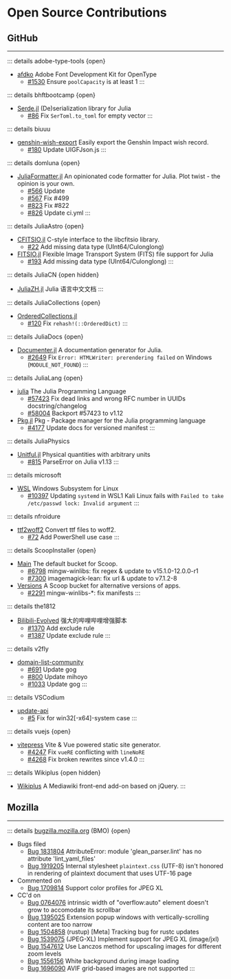 #	Open Source Contributions

##	GitHub
*****

::: details adobe-type-tools {open}
+	[afdko](https://github.com/adobe-type-tools/afdko/issues?q=author:Heptazhou%20OR%20commenter:Heptazhou)
	Adobe Font Development Kit for OpenType
	-	[#1530](https://github.com/adobe-type-tools/afdko/pull/1530)
		Ensure `poolCapacity` is at least 1
:::

::: details bhftbootcamp {open}
+	[Serde.jl](https://github.com/bhftbootcamp/Serde.jl/issues?q=author:Heptazhou%20OR%20commenter:Heptazhou)
	(De)serialization library for Julia
	-	[#86](https://github.com/bhftbootcamp/Serde.jl/pull/86)
		Fix `SerToml.to_toml` for empty vector
:::

::: details biuuu <!-- {open} -->
+	[genshin-wish-export](https://github.com/biuuu/genshin-wish-export/issues?q=author:Heptazhou%20OR%20commenter:Heptazhou)
	Easily export the Genshin Impact wish record.
	-	[#180](https://github.com/biuuu/genshin-wish-export/pull/180)
		Update UIGFJson.js
:::

::: details domluna {open}
+	[JuliaFormatter.jl](https://github.com/domluna/JuliaFormatter.jl/issues?q=author:Heptazhou%20OR%20commenter:Heptazhou)
	An opinionated code formatter for Julia. Plot twist - the opinion is your own.
	-	[#566](https://github.com/domluna/JuliaFormatter.jl/pull/566)
		Update
	-	[#567](https://github.com/domluna/JuliaFormatter.jl/pull/567)
		Fix #499
	-	[#823](https://github.com/domluna/JuliaFormatter.jl/pull/823)
		Fix #822
	-	[#826](https://github.com/domluna/JuliaFormatter.jl/pull/826)
		Update ci.yml
:::

::: details JuliaAstro {open}
+	[CFITSIO.jl](https://github.com/JuliaAstro/CFITSIO.jl/issues?q=author:Heptazhou%20OR%20commenter:Heptazhou)
	C-style interface to the libcfitsio library.
	-	[#22](https://github.com/JuliaAstro/CFITSIO.jl/pull/22)
		Add missing data type (UInt64/Culonglong)
+	[FITSIO.jl](https://github.com/JuliaAstro/FITSIO.jl/issues?q=author:Heptazhou%20OR%20commenter:Heptazhou)
	Flexible Image Transport System (FITS) file support for Julia
	-	[#193](https://github.com/JuliaAstro/FITSIO.jl/pull/193)
		Add missing data type (UInt64/Culonglong)
:::

::: details JuliaCN {open hidden}
+	[JuliaZH.jl](https://github.com/JuliaCN/JuliaZH.jl/issues?q=author:Heptazhou%20OR%20commenter:Heptazhou)
	Julia 语言中文文档
:::

::: details JuliaCollections {open}
+	[OrderedCollections.jl](https://github.com/JuliaCollections/OrderedCollections.jl/issues?q=author:Heptazhou%20OR%20commenter:Heptazhou)
	<!-- Julia implementation of associative containers that preserve insertion order -->
	-	[#120](https://github.com/JuliaCollections/OrderedCollections.jl/pull/120)
		Fix `rehash!(::OrderedDict)`
:::

::: details JuliaDocs {open}
+	[Documenter.jl](https://github.com/JuliaDocs/Documenter.jl/issues?q=author:Heptazhou%20OR%20commenter:Heptazhou)
	A documentation generator for Julia.
	-	[#2649](https://github.com/JuliaDocs/Documenter.jl/pull/2649)
		Fix `Error: HTMLWriter: prerendering failed` on Windows (`MODULE_NOT_FOUND`)
:::

::: details JuliaLang {open}
+	[julia](https://github.com/JuliaLang/julia/issues?q=author:Heptazhou%20OR%20commenter:Heptazhou)
	The Julia Programming Language
	-	[#57423](https://github.com/JuliaLang/julia/pull/57423)
		Fix dead links and wrong RFC number in UUIDs docstring/changelog
	-	[#58004](https://github.com/JuliaLang/julia/pull/58004)
		Backport #57423 to v1.12
+	[Pkg.jl](https://github.com/JuliaLang/Pkg.jl/issues?q=author:Heptazhou%20OR%20commenter:Heptazhou)
	Pkg - Package manager for the Julia programming language
	-	[#4177](https://github.com/JuliaLang/Pkg.jl/pull/4177)
		Update docs for versioned manifest
:::

::: details JuliaPhysics <!-- {open} -->
+	[Unitful.jl](https://github.com/JuliaPhysics/Unitful.jl/issues?q=author:Heptazhou%20OR%20commenter:Heptazhou)
	Physical quantities with arbitrary units
	-	[#815](https://github.com/JuliaPhysics/Unitful.jl/issues/815)
		ParseError on Julia v1.13
:::

::: details microsoft <!-- {open} -->
+	[WSL](https://github.com/microsoft/WSL/issues?q=author:Heptazhou%20OR%20commenter:Heptazhou)
	Windows Subsystem for Linux
	-	[#10397](https://github.com/microsoft/WSL/issues/10397#issuecomment-1780132430)
		Updating `systemd` in WSL1 Kali Linux fails with `Failed to take /etc/passwd lock: Invalid argument`
:::

::: details nfroidure <!-- {open} -->
+	[ttf2woff2](https://github.com/nfroidure/ttf2woff2/issues?q=author:Heptazhou%20OR%20commenter:Heptazhou)
	Convert ttf files to woff2.
	-	[#72](https://github.com/nfroidure/ttf2woff2/pull/72)
		Add PowerShell use case
:::

::: details ScoopInstaller {open}
+	[Main](https://github.com/ScoopInstaller/Main/issues?q=author:Heptazhou%20OR%20commenter:Heptazhou)
	The default bucket for Scoop.
	-	[#6798](https://github.com/ScoopInstaller/Main/pull/6798)
		mingw-winlibs: fix regex & update to v15.1.0-12.0.0-r1
	-	[#7300](https://github.com/ScoopInstaller/Main/pull/7300)
		imagemagick-lean: fix url & update to v7.1.2-8
+	[Versions](https://github.com/ScoopInstaller/Versions/issues?q=author:Heptazhou%20OR%20commenter:Heptazhou)
	A Scoop bucket for alternative versions of apps.
	-	[#2291](https://github.com/ScoopInstaller/Versions/pull/2291)
		mingw-winlibs-*: fix manifests
:::

::: details the1812 <!-- {open} -->
+	[Bilibili-Evolved](https://github.com/the1812/Bilibili-Evolved/issues?q=author:Heptazhou%20OR%20commenter:Heptazhou)
	强大的哔哩哔哩增强脚本
	-	[#1370](https://github.com/the1812/Bilibili-Evolved/pull/1370)
		Add exclude rule
	-	[#1387](https://github.com/the1812/Bilibili-Evolved/pull/1387)
		Update exclude rule
:::

::: details v2fly <!-- {open} -->
+	[domain-list-community](https://github.com/v2fly/domain-list-community/issues?q=author:Heptazhou%20OR%20commenter:Heptazhou)
	<!-- Community managed domain list. Generate geosite.dat for V2Ray. -->
	-	[ #691](https://github.com/v2fly/domain-list-community/pull/691)
		Update gog
	-	[ #800](https://github.com/v2fly/domain-list-community/pull/800)
		Update mihoyo
	-	[#1033](https://github.com/v2fly/domain-list-community/pull/1033)
		Update gog
:::

::: details VSCodium <!-- {open} -->
+	[update-api](https://github.com/VSCodium/update-api/issues?q=author:Heptazhou%20OR%20commenter:Heptazhou)
	-	[#5](https://github.com/VSCodium/update-api/pull/5)
		Fix for win32[-x64]-system case
:::

::: details vuejs {open}
+	[vitepress](https://github.com/vuejs/vitepress/issues?q=author:Heptazhou%20OR%20commenter:Heptazhou)
	Vite & Vue powered static site generator.
	-	[#4247](https://github.com/vuejs/vitepress/pull/4247)
		Fix `vueRE` conflicting with `lineNoRE`
	-	[#4268](https://github.com/vuejs/vitepress/pull/4268)
		Fix broken rewrites since v1.4.0
:::

::: details Wikiplus {open hidden}
+	[Wikiplus](https://github.com/Wikiplus/Wikiplus/issues?q=author:Heptazhou%20OR%20commenter:Heptazhou)
	A Mediawiki front-end add-on based on jQuery.
:::

##	Mozilla
*****

::: details [bugzilla.mozilla.org](https://bugzilla.mozilla.org/user_profile?user_id=659098) (BMO) {open}
+	Bugs filed
	-	[Bug 1831804](https://bugzilla.mozilla.org/show_bug.cgi?id=1831804)
		AttributeError: module 'glean_parser.lint' has no attribute 'lint_yaml_files'
	-	[Bug 1919205](https://bugzilla.mozilla.org/show_bug.cgi?id=1919205)
		<!-- Internal CSS (UTF-8) does not work on UTF-16 page -->
		Internal stylesheet `plaintext.css` (UTF-8) isn't honored in rendering of plaintext document that uses UTF-16 page
+	Commented on
	-	[Bug 1709814](https://bugzilla.mozilla.org/show_bug.cgi?id=1709814)
		Support color profiles for JPEG XL
	<!-- -	[Bug 1831804](https://bugzilla.mozilla.org/show_bug.cgi?id=1831804) -->
	<!-- -	[Bug 1848717](https://bugzilla.mozilla.org/show_bug.cgi?id=1848717) -->
	<!-- -	[Bug 1919205](https://bugzilla.mozilla.org/show_bug.cgi?id=1919205) -->
+	CC'd on
	-	[Bug 0764076](https://bugzilla.mozilla.org/show_bug.cgi?id=0764076)
		intrinsic width of "overflow:auto" element doesn't grow to accomodate its scrollbar
	-	[Bug 1395025](https://bugzilla.mozilla.org/show_bug.cgi?id=1395025)
		Extension popup windows with vertically-scrolling content are too narrow
	-	[Bug 1504858](https://bugzilla.mozilla.org/show_bug.cgi?id=1504858) (rustup)
		[Meta] Tracking bug for rustc updates
	-	[Bug 1539075](https://bugzilla.mozilla.org/show_bug.cgi?id=1539075) (JPEG-XL)
		Implement support for JPEG XL (image/jxl)
	-	[Bug 1547612](https://bugzilla.mozilla.org/show_bug.cgi?id=1547612)
		Use Lanczos method for upscaling images for different zoom levels
	-	[Bug 1556156](https://bugzilla.mozilla.org/show_bug.cgi?id=1556156)
		White background during image loading
	-	[Bug 1696090](https://bugzilla.mozilla.org/show_bug.cgi?id=1696090)
		AVIF grid-based images are not supported
:::

